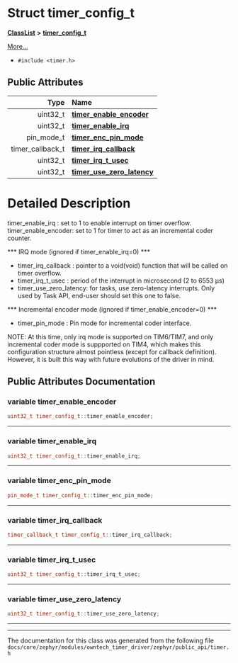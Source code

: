 

# Struct timer\_config\_t



[**ClassList**](annotated.md) **>** [**timer\_config\_t**](structtimer__config__t.md)



[More...](#detailed-description)

* `#include <timer.h>`





















## Public Attributes

| Type | Name |
| ---: | :--- |
|  uint32\_t | [**timer\_enable\_encoder**](#variable-timer_enable_encoder)  <br> |
|  uint32\_t | [**timer\_enable\_irq**](#variable-timer_enable_irq)  <br> |
|  pin\_mode\_t | [**timer\_enc\_pin\_mode**](#variable-timer_enc_pin_mode)  <br> |
|  timer\_callback\_t | [**timer\_irq\_callback**](#variable-timer_irq_callback)  <br> |
|  uint32\_t | [**timer\_irq\_t\_usec**](#variable-timer_irq_t_usec)  <br> |
|  uint32\_t | [**timer\_use\_zero\_latency**](#variable-timer_use_zero_latency)  <br> |












































# Detailed Description


timer\_enable\_irq : set to 1 to enable interrupt on timer overflow. timer\_enable\_encoder: set to 1 for timer to act as an incremental coder counter.


\*\*\* IRQ mode (ignored if timer\_enable\_irq=0) \*\*\*
* timer\_irq\_callback : pointer to a void(void) function that will be called on timer overflow.
* timer\_irq\_t\_usec : period of the interrupt in microsecond (2 to 6553 µs)
* timer\_use\_zero\_latency: for tasks, use zero-latency interrupts. Only used by Task API, end-user should set this one to false.




\*\*\* Incremental encoder mode (ignored if timer\_enable\_encoder=0) \*\*\*
* timer\_pin\_mode : Pin mode for incremental coder interface.




NOTE: At this time, only irq mode is supported on TIM6/TIM7, and only incremental coder mode is suppported on TIM4, which makes this configuration structure almost pointless (except for callback definition). However, it is built this way with future evolutions of the driver in mind. 


    
## Public Attributes Documentation




### variable timer\_enable\_encoder 

```C++
uint32_t timer_config_t::timer_enable_encoder;
```




<hr>



### variable timer\_enable\_irq 

```C++
uint32_t timer_config_t::timer_enable_irq;
```




<hr>



### variable timer\_enc\_pin\_mode 

```C++
pin_mode_t timer_config_t::timer_enc_pin_mode;
```




<hr>



### variable timer\_irq\_callback 

```C++
timer_callback_t timer_config_t::timer_irq_callback;
```




<hr>



### variable timer\_irq\_t\_usec 

```C++
uint32_t timer_config_t::timer_irq_t_usec;
```




<hr>



### variable timer\_use\_zero\_latency 

```C++
uint32_t timer_config_t::timer_use_zero_latency;
```




<hr>

------------------------------
The documentation for this class was generated from the following file `docs/core/zephyr/modules/owntech_timer_driver/zephyr/public_api/timer.h`

